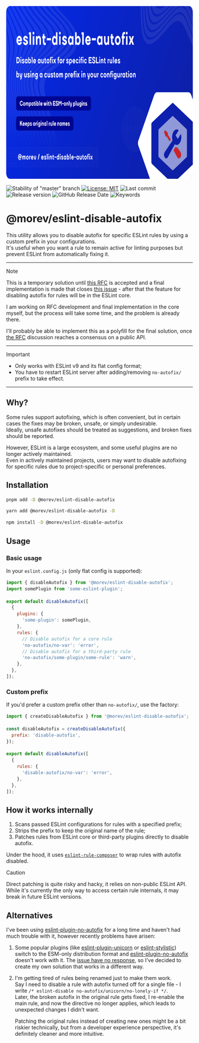 <!-- markdownlint-disable-next-line md033 -->
<img src="./.github/assets/banner.svg" alt="Promo image of @morev/eslint-disable-autofix package" width="830" height="465" />

![Stability of "master" branch](https://img.shields.io/github/actions/workflow/status/MorevM/eslint-disable-autofix/build.yaml?branch=master)
[![License: MIT](https://img.shields.io/badge/License-MIT-yellow.svg)](https://opensource.org/licenses/MIT)
![Last commit](https://img.shields.io/github/last-commit/morevm/eslint-disable-autofix)
![Release version](https://img.shields.io/github/v/release/morevm/eslint-disable-autofix?include_prereleases)
![GitHub Release Date](https://img.shields.io/github/release-date/morevm/eslint-disable-autofix)
![Keywords](https://img.shields.io/github/package-json/keywords/morevm/eslint-disable-autofix)

# @morev/eslint-disable-autofix

This utility allows you to disable autofix for specific ESLint rules by using a custom prefix in your configurations. \
It's useful when you want a rule to remain active for linting purposes but prevent ESLint from automatically fixing it.

---

> [!NOTE]
> This is a temporary solution until [this RFC](https://github.com/eslint/rfcs/pull/134) is accepted
> and a final implementation is made that closes [this issue](https://github.com/eslint/eslint/issues/18696) -
> after that the feature for disabling autofix for rules will be in the ESLint core.
>
> I am working on RFC development and final implementation in the core myself,
> but the process will take some time, and the problem is already there.
>
> I'll probably be able to implement this as a polyfill for the final solution,
> once [the RFC](https://github.com/eslint/rfcs/pull/134) discussion reaches
> a consensus on a public API.

---

> [!IMPORTANT]
>
> * Only works with ESLint v9 and its flat config format;
> * You have to restart ESLint server after adding/removing `no-autofix/` prefix to take effect.

---

## Why?

Some rules support autofixing, which is often convenient, but in certain cases
the fixes may be broken, unsafe, or simply undesirable. \
Ideally, unsafe autofixes should be treated as suggestions, and broken fixes should be reported.

However, ESLint is a large ecosystem, and some useful plugins are no longer actively maintained. \
Even in actively maintained projects, users may want to disable autofixing for specific rules
due to project-specific or personal preferences.

## Installation

```bash
pnpm add -D @morev/eslint-disable-autofix
```

```bash
yarn add @morev/eslint-disable-autofix -D
```

```bash
npm install -D @morev/eslint-disable-autofix
```

## Usage

### Basic usage

In your `eslint.config.js` (only flat config is supported):

```js
import { disableAutofix } from '@morev/eslint-disable-autofix';
import somePlugin from 'some-eslint-plugin';

export default disableAutofix([
  {
    plugins: {
      'some-plugin': somePlugin,
    },
    rules: {
      // Disable autofix for a core rule
      'no-autofix/no-var': 'error',
      // Disable autofix for a third-party rule
      'no-autofix/some-plugin/some-rule': 'warn',
    },
  },
]);
```

### Custom prefix

If you'd prefer a custom prefix other than `no-autofix/`, use the factory:

```js
import { createDisableAutofix } from '@morev/eslint-disable-autofix';

const disableAutofix = createDisableAutofix({
  prefix: 'disable-autofix',
});

export default disableAutofix([
  {
    rules: {
      'disable-autofix/no-var': 'error',
    },
  },
]);
```

## How it works internally

1. Scans passed ESLint configurations for rules with a specified prefix;
1. Strips the prefix to keep the original name of the rule;
1. Patches rules from ESLint core or third-party plugins directly to disable autofix.

Under the hood, it uses [`eslint-rule-composer`](https://github.com/not-an-aardvark/eslint-rule-composer)
to wrap rules with autofix disabled.

>[!CAUTION]
> Direct patching is quite risky and hacky, it relies on non-public ESLint API. \
> While it's currently the only way to access certain rule internals,
> it may break in future ESLint versions.

## Alternatives

I've been using [eslint-plugin-no-autofix](https://github.com/aladdin-add/eslint-plugin/tree/master/packages/no-autofix)
for a long time and haven't had much trouble with it, however recently problems have arisen:

1. Some popular plugins (like [eslint-plugin-unicorn](https://github.com/sindresorhus/eslint-plugin-unicorn)
   or [eslint-stylistic](https://github.com/eslint-stylistic/eslint-stylistic))
   switch to the ESM-only distribution format and
   [eslint-plugin-no-autofix](https://github.com/aladdin-add/eslint-plugin/tree/master/packages/no-autofix) doesn't work with it.
   The [issue have no response](https://github.com/aladdin-add/eslint-plugin/issues/104),
   so I've decided to create my own solution that works in a different way.
1. I'm getting tired of rules being renamed just to make them work. \
   Say I need to disable a rule with autofix turned off for a single file - I write `/* eslint-disable no-autofix/unicorn/no-lonely-if */`. \
   Later, the broken autofix in the original rule gets fixed, I re-enable the main rule,
   and now the directive no longer applies, which leads to unexpected changes I didn't want.

   Patching the original rules instead of creating new ones might be a bit riskier technically,
   but from a developer experience perspective, it's definitely cleaner and more intuitive.

